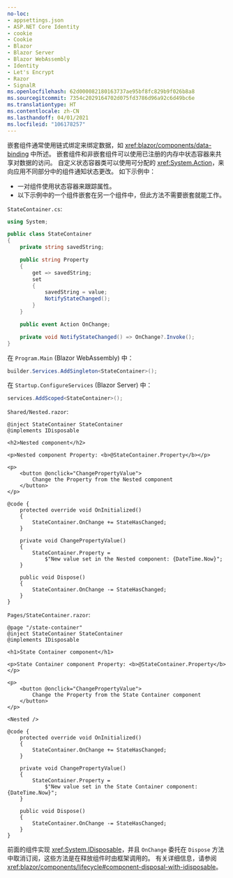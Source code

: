 ```yaml
---
no-loc:
- appsettings.json
- ASP.NET Core Identity
- cookie
- Cookie
- Blazor
- Blazor Server
- Blazor WebAssembly
- Identity
- Let's Encrypt
- Razor
- SignalR
ms.openlocfilehash: 62d000082180163737ae95bf8fc829b9f026b8a8
ms.sourcegitcommit: 7354c2029164702d075fd3786d96a92c6d49bc6e
ms.translationtype: HT
ms.contentlocale: zh-CN
ms.lasthandoff: 04/01/2021
ms.locfileid: "106178257"
---
```

嵌套组件通常使用链式绑定来绑定数据，如 <xref:blazor/components/data-binding> 中所述。 嵌套组件和非嵌套组件可以使用已注册的内存中状态容器来共享对数据的访问。 自定义状态容器类可以使用可分配的 <xref:System.Action>，来向应用不同部分中的组件通知状态更改。 如下示例中：

* 一对组件使用状态容器来跟踪属性。
* 以下示例中的一个组件嵌套在另一个组件中，但此方法不需要嵌套就能工作。

`StateContainer.cs`:

```csharp
using System;

public class StateContainer
{
    private string savedString;

    public string Property
    {
        get => savedString;
        set
        {
            savedString = value;
            NotifyStateChanged();
        }
    }

    public event Action OnChange;

    private void NotifyStateChanged() => OnChange?.Invoke();
}
```

在 `Program.Main` (Blazor WebAssembly) 中：

```csharp
builder.Services.AddSingleton<StateContainer>();
```

在 `Startup.ConfigureServices` (Blazor Server) 中：

```csharp
services.AddScoped<StateContainer>();
```

`Shared/Nested.razor`:

```razor
@inject StateContainer StateContainer
@implements IDisposable

<h2>Nested component</h2>

<p>Nested component Property: <b>@StateContainer.Property</b></p>

<p>
    <button @onclick="ChangePropertyValue">
        Change the Property from the Nested component
    </button>
</p>

@code {
    protected override void OnInitialized()
    {
        StateContainer.OnChange += StateHasChanged;
    }

    private void ChangePropertyValue()
    {
        StateContainer.Property = 
            $"New value set in the Nested component: {DateTime.Now}";
    }

    public void Dispose()
    {
        StateContainer.OnChange -= StateHasChanged;
    }
}
```

`Pages/StateContainer.razor`:

```razor
@page "/state-container"
@inject StateContainer StateContainer
@implements IDisposable

<h1>State Container component</h1>

<p>State Container component Property: <b>@StateContainer.Property</b></p>

<p>
    <button @onclick="ChangePropertyValue">
        Change the Property from the State Container component
    </button>
</p>

<Nested />

@code {
    protected override void OnInitialized()
    {
        StateContainer.OnChange += StateHasChanged;
    }

    private void ChangePropertyValue()
    {
        StateContainer.Property = 
            $"New value set in the State Container component: {DateTime.Now}";
    }

    public void Dispose()
    {
        StateContainer.OnChange -= StateHasChanged;
    }
}
```

前面的组件实现 <xref:System.IDisposable>，并且 `OnChange` 委托在 `Dispose` 方法中取消订阅，这些方法是在释放组件时由框架调用的。 有关详细信息，请参阅 <xref:blazor/components/lifecycle#component-disposal-with-idisposable>。
